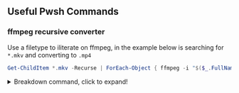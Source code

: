 
## Useful Pwsh Commands

### ffmpeg recursive converter
Use a filetype to iliterate on ffmpeg, in the example below is searching for `*.mkv` and converting to `.mp4`
```ps1
Get-ChildItem *.mkv -Recurse | ForEach-Object { ffmpeg -i "$($_.FullName)"-y -c:a aac -c:v libx264 -movflags +faststart -crf 28 -preset faster -tune film "$([io.path]::ChangeExtension($_.FullName, '.mp4'))" }
```
<details>
<summary>Breakdown command, click to expand!</summary>

Usage of [x264](https://www.lambdatest.com/web-technologies/mpeg4) refers to better compability compared to [x265](https://www.lambdatest.com/web-technologies/hevc)

Input file is the fullname with path
```ps1 
ffmpeg -i "$($_.FullName)"
```
The `-y` used to force the overwrite of existing files. you can remove the option -y if you want to be asked if to overwrite a file with the same name.

The `-c:a aac` used to encode audio to aac

The `-c:v libx264` used to encode video to hvec:264x

The `-movflags +faststart` Fast start is for internet streaming as it puts header at the begining of the file.

The `-crf 28` For x264, sane values are between 18 and 28. The default is 23. the lower, the higher the bitrate. for more info look <br>
Here! (https://slhck.info/video/2017/02/24/crf-guide.html)

The `-preset faster` Using fast saves about 10% encoding time, faster 25%. ultrafast will save 55% at the expense of much lower quality. <br>
`-preset veryslow` gives you the best tradeoff x264 can offer, by spending more CPU time searching for ways to represent more detail per bit. Compared to medium, veryslow requires 280% of the original encoding time, with only minimal improvements over slower in terms of quality. <br>

If you're encoding once to keep the result for a long time, and/or serve it up over the internet, use `-preset veryslow`. Or at least `-preset medium`. You pay the CPU cost once, and reap the savings in file size (for a given quality) repeatedly. Going from medium to slow, the time needed increases by about 40%. Going to slower instead would result in about 100% more time needed.

The `-tune film` intended for high-bitrate/high-quality movie content. Lower deblocking is used here. for more info look <br>
here! (https://superuser.com/a/564404)

The output file is defined as Fullname with path and an optional extension modification.
```ps1
"$([io.path]::ChangeExtension($_.FullName, '.mp4'))"
```

Replace the code above with this to keep the file extension.
```ps1
"$($_.FullName)"
```

</details>


